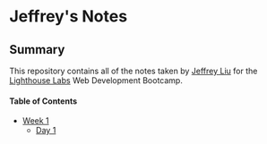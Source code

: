 # Jeffrey's Notes
## Summary

This repository contains all of the notes taken by [Jeffrey Liu](https://github.com/JeffreyLiu90/lighthouse-web-notes/blob/master/README.md) for the [Lighthouse Labs](https://www.lighthouselabs.ca/?gclid=Cj0KCQiApt_xBRDxARIsAAMUMu-7DBjMrVox_7SfF4hnnkW5XKZPMF546JpZlKEJ3r0cJ2bYF9JZ23AaAsbSEALw_wcB) Web Development Bootcamp. 

#### Table of Contents
* [Week 1](/Week_1)
  * [Day 1](/Week_1/Day_1)
